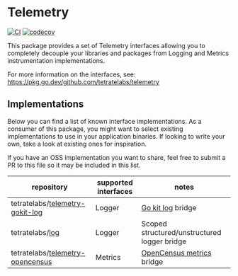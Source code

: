 # Telemetry

[![CI](https://github.com/tetratelabs/telemetry/actions/workflows/ci.yaml/badge.svg)](https://github.com/tetratelabs/telemetry/actions/workflows/ci.yaml)
[![codecov](https://codecov.io/gh/tetratelabs/telemetry/branch/master/graph/badge.svg?token=CLZMDX2TUN)](https://codecov.io/gh/tetratelabs/telemetry)

This package provides a set of Telemetry interfaces allowing you to completely
decouple your libraries and packages from Logging and Metrics instrumentation
implementations.

For more information on the interfaces, see: 
https://pkg.go.dev/github.com/tetratelabs/telemetry

## Implementations

Below you can find a list of known interface implementations. As a consumer of
this package, you might want to select existing implementations to use in your
application binaries. If looking to write your own, take a look at existing ones
for inspiration. 

If you have an OSS implementation you want to share, feel free to submit a PR
to this file so it may be included in this list. 

| repository | supported interfaces | notes |
| --- | --- | --- | 
| tetratelabs/[telemetry-gokit-log](https://github.com/tetratelabs/telemetry-gokit-log) | Logger | [Go kit log](https://github.com/go-kit/log) bridge |
| tetratelabs/[log](https://github.com/tetratelabs/log/tree/v2) | Logger | Scoped structured/unstructured logger bridge |
| tetratelabs/[telemetry-opencensus](https://github.com/tetratelabs/telemetry-opencensus) | Metrics | [OpenCensus metrics](https://github.com/census-instrumentation/opencensus-go) bridge |
